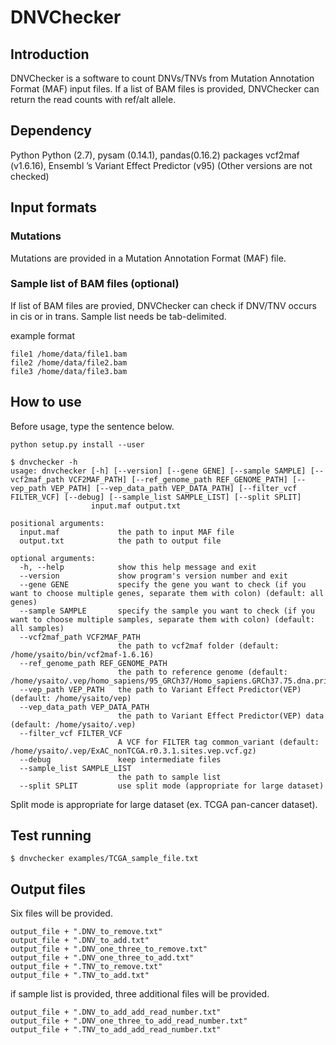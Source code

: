 # DNVChecker

## Introduction
DNVChecker is a software to count DNVs/TNVs from Mutation Annotation Format (MAF) input files. 
If a list of BAM files is provided, DNVChecker can return the read counts with ref/alt allele.

## Dependency
Python
Python (2.7), pysam (0.14.1), pandas(0.16.2) packages
vcf2maf (v1.6.16), Ensembl ’s Variant Effect Predictor (v95)
(Other versions are not checked)

## Input formats
### Mutations
Mutations are provided in a Mutation Annotation Format (MAF) file.

### Sample list of BAM files (optional)
If list of BAM files are provied, DNVChecker can check if DNV/TNV occurs in cis or in trans.
Sample list needs be tab-delimited.

example format
```
file1 /home/data/file1.bam
file2 /home/data/file2.bam
file3 /home/data/file3.bam
```

## How to use
Before usage, type the sentence below.
```
python setup.py install --user
```

```
$ dnvchecker -h
usage: dnvchecker [-h] [--version] [--gene GENE] [--sample SAMPLE] [--vcf2maf_path VCF2MAF_PATH] [--ref_genome_path REF_GENOME_PATH] [--vep_path VEP_PATH] [--vep_data_path VEP_DATA_PATH] [--filter_vcf FILTER_VCF] [--debug] [--sample_list SAMPLE_LIST] [--split SPLIT]
                  input.maf output.txt

positional arguments:
  input.maf             the path to input MAF file
  output.txt            the path to output file

optional arguments:
  -h, --help            show this help message and exit
  --version             show program's version number and exit
  --gene GENE           specify the gene you want to check (if you want to choose multiple genes, separate them with colon) (default: all genes)
  --sample SAMPLE       specify the sample you want to check (if you want to choose multiple samples, separate them with colon) (default: all samples)
  --vcf2maf_path VCF2MAF_PATH
                        the path to vcf2maf folder (default: /home/ysaito/bin/vcf2maf-1.6.16)
  --ref_genome_path REF_GENOME_PATH
                        the path to reference genome (default: /home/ysaito/.vep/homo_sapiens/95_GRCh37/Homo_sapiens.GRCh37.75.dna.primary_assembly.fa.gz)
  --vep_path VEP_PATH   the path to Variant Effect Predictor(VEP) (default: /home/ysaito/vep)
  --vep_data_path VEP_DATA_PATH
                        the path to Variant Effect Predictor(VEP) data (default: /home/ysaito/.vep)
  --filter_vcf FILTER_VCF
                        A VCF for FILTER tag common_variant (default: /home/ysaito/.vep/ExAC_nonTCGA.r0.3.1.sites.vep.vcf.gz)
  --debug               keep intermediate files
  --sample_list SAMPLE_LIST
                        the path to sample list
  --split SPLIT         use split mode (appropriate for large dataset)

```

Split mode is appropriate for large dataset (ex. TCGA pan-cancer dataset).

## Test running
```
$ dnvchecker examples/TCGA_sample_file.txt
```


## Output files
Six files will be provided.
```
output_file + ".DNV_to_remove.txt"
output_file + ".DNV_to_add.txt"
output_file + ".DNV_one_three_to_remove.txt"
output_file + ".DNV_one_three_to_add.txt"
output_file + ".TNV_to_remove.txt"
output_file + ".TNV_to_add.txt"
```

if sample list is provided, three additional files will be provided.
```
output_file + ".DNV_to_add_add_read_number.txt"
output_file + ".DNV_one_three_to_add_read_number.txt"
output_file + ".TNV_to_add_add_read_number.txt"
```